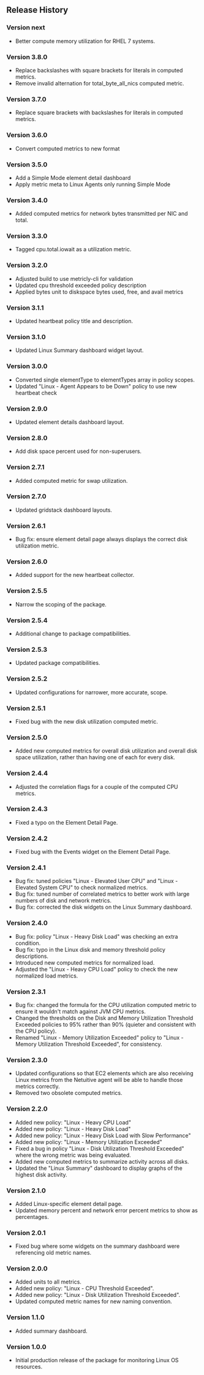 ## Release History

### Version next

* Better compute memory utilization for RHEL 7 systems.

### Version 3.8.0

* Replace backslashes with square brackets for literals in computed metrics.
* Remove invalid alternation for total_byte_all_nics computed metric.

### Version 3.7.0

* Replace square brackets with backslashes for literals in computed metrics.

### Version 3.6.0

* Convert computed metrics to new format

### Version 3.5.0

* Add a Simple Mode element detail dashboard
* Apply metric meta to Linux Agents only running Simple Mode

### Version 3.4.0

* Added computed metrics for network bytes transmitted per NIC and total.

### Version 3.3.0

* Tagged cpu.total.iowait as a utilization metric.

### Version 3.2.0

* Adjusted build to use metricly-cli for validation
* Updated cpu threshold exceeded policy description
* Applied bytes unit to diskspace bytes used, free, and avail metrics

### Version 3.1.1

* Updated heartbeat policy title and description.

### Version 3.1.0

* Updated Linux Summary dashboard widget layout.

### Version 3.0.0

* Converted single elementType to elementTypes array in policy scopes.
* Updated "Linux - Agent Appears to be Down" policy to use new heartbeat check

### Version 2.9.0

* Updated element details dashboard layout.

### Version 2.8.0

* Add disk space percent used for non-superusers.

### Version 2.7.1

* Added computed metric for swap utilization.

### Version 2.7.0

* Updated gridstack dashboard layouts.

### Version 2.6.1

* Bug fix: ensure element detail page always displays the correct disk utilization metric.

### Version 2.6.0

* Added support for the new heartbeat collector.

### Version 2.5.5

* Narrow the scoping of the package.

### Version 2.5.4

* Additional change to package compatibilities.

### Version 2.5.3

* Updated package compatibilities.

### Version 2.5.2

* Updated configurations for narrower, more accurate, scope.

### Version 2.5.1

* Fixed bug with the new disk utilization computed metric.

### Version 2.5.0

* Added new computed metrics for overall disk utilization and overall disk space utilization, rather than having one of each for every disk.

### Version 2.4.4

* Adjusted the correlation flags for a couple of the computed CPU metrics.

### Version 2.4.3

* Fixed a typo on the Element Detail Page.

### Version 2.4.2

* Fixed bug with the Events widget on the Element Detail Page.

### Version 2.4.1

* Bug fix: tuned policies "Linux - Elevated User CPU" and "Linux - Elevated System CPU" to check normalized metrics.
* Bug fix: tuned number of correlated metrics to better work with large numbers of disk and network metrics.
* Bug fix: corrected the disk widgets on the Linux Summary dashboard.

### Version 2.4.0

* Bug fix: policy "Linux - Heavy Disk Load" was checking an extra condition.
* Bug fix: typo in the Linux disk and memory threshold policy descriptions.
* Introduced new computed metrics for normalized load.
* Adjusted the "Linux - Heavy CPU Load" policy to check the new normalized load metrics.

### Version 2.3.1

* Bug fix: changed the formula for the CPU utilization computed metric to ensure it wouldn't match against JVM CPU metrics.
* Changed the thresholds on the Disk and Memory Utilization Threshold Exceeded policies to 95% rather than 90% (quieter and consistent with the CPU policy).
* Renamed "Linux - Memory Utilization Exceeded" policy to "Linux - Memory Utilization Threshold Exceeded", for consistency.

### Version 2.3.0

* Updated configurations so that EC2 elements which are also receiving Linux metrics from the Netuitive agent will be able to handle those metrics correctly.
* Removed two obsolete computed metrics.

### Version 2.2.0

* Added new policy: "Linux - Heavy CPU Load"
* Added new policy: "Linux - Heavy Disk Load"
* Added new policy: "Linux - Heavy Disk Load with Slow Performance"
* Added new policy: "Linux - Memory Utilization Exceeded"
* Fixed a bug in policy "Linux - Disk Utilization Threshold Exceeded" where the wrong metric was being evaluated.
* Added new computed metrics to summarize activity across all disks.
* Updated the "Linux Summary" dashboard to display graphs of the highest disk activity.

### Version 2.1.0

* Added Linux-specific element detail page.
* Updated memory percent and network error percent metrics to show as percentages.

### Version 2.0.1

* Fixed bug where some widgets on the summary dashboard were referencing old metric names.

### Version 2.0.0

* Added units to all metrics.
* Added new policy: "Linux - CPU Threshold Exceeded".
* Added new policy: "Linux - Disk Utilization Threshold Exceeded".
* Updated computed metric names for new naming convention.

### Version 1.1.0

* Added summary dashboard.

### Version 1.0.0

* Initial production release of the package for monitoring Linux OS resources.
